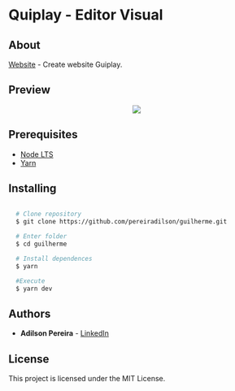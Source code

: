 # Quiplay - Editor Visual

## About

[Website](https://guiplay.vercel.app/) - Create website Guiplay.

## Preview

<div align="center">
  <img src="https://ik.imagekit.io/rlpwchithd/screencapture-guiplay-vercel-app-2022-05-04-10_55_44_BLQknuLF2N.png?ik-sdk-version=javascript-1.4.3&updatedAt=1651672583756">
</div>

## Prerequisites

- [Node LTS](https://nodejs.org/en/)
- [Yarn](https://classic.yarnpkg.com/pt-BR/)

## Installing

```bash

  # Clone repository
  $ git clone https://github.com/pereiradilson/guilherme.git

  # Enter folder
  $ cd guilherme

  # Install dependences
  $ yarn

  #Execute
  $ yarn dev

```

## Authors

* **Adilson Pereira** - [LinkedIn](https://www.linkedin.com/in/pereiradilson/)

## License

This project is licensed under the MIT License.